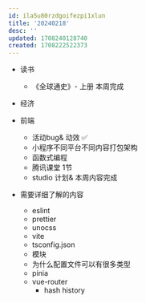 ```yaml
---
id: ila5u80rzdgoifezpi1xlun
title: '20240218'
desc: ''
updated: 1708240128740
created: 1708222522373
---
```


- 读书
    - 《全球通史》- 上册 本周完成

- 经济

- 前端
    - 活动bug& 动效 ✅
    - 小程序不同平台不同内容打包架构
    - 函数式编程
    - 腾讯课堂 1节
    - studio 计划& 本周内容完成


- 需要详细了解的内容

    - eslint
    - prettier
    - unocss
    - vite
    - tsconfig.json
    - 模块
    - 为什么配置文件可以有很多类型
    - pinia
    - vue-router
        - hash history
